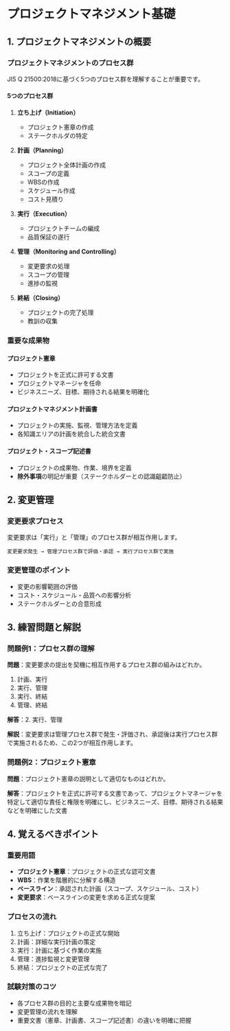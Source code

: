 # プロジェクトマネジメント基礎

## 1. プロジェクトマネジメントの概要

### プロジェクトマネジメントのプロセス群

JIS Q 21500:2018に基づく5つのプロセス群を理解することが重要です。

#### 5つのプロセス群

1. **立ち上げ（Initiation）**
   - プロジェクト憲章の作成
   - ステークホルダの特定

2. **計画（Planning）**
   - プロジェクト全体計画の作成
   - スコープの定義
   - WBSの作成
   - スケジュール作成
   - コスト見積り

3. **実行（Execution）**
   - プロジェクトチームの編成
   - 品質保証の遂行

4. **管理（Monitoring and Controlling）**
   - 変更要求の処理
   - スコープの管理
   - 進捗の監視

5. **終結（Closing）**
   - プロジェクトの完了処理
   - 教訓の収集

### 重要な成果物

#### プロジェクト憲章

- プロジェクトを正式に許可する文書
- プロジェクトマネージャを任命
- ビジネスニーズ、目標、期待される結果を明確化

#### プロジェクトマネジメント計画書

- プロジェクトの実施、監視、管理方法を定義
- 各知識エリアの計画を統合した統合文書

#### プロジェクト・スコープ記述書

- プロジェクトの成果物、作業、境界を定義
- **除外事項**の明記が重要（ステークホルダーとの認識齟齬防止）

## 2. 変更管理

### 変更要求プロセス

変更要求は「実行」と「管理」のプロセス群が相互作用します。

```text
変更要求発生 → 管理プロセス群で評価・承認 → 実行プロセス群で実施
```

### 変更管理のポイント

- 変更の影響範囲の評価
- コスト・スケジュール・品質への影響分析
- ステークホルダーとの合意形成

## 3. 練習問題と解説

### 問題例1：プロセス群の理解

**問題**：変更要求の提出を契機に相互作用するプロセス群の組みはどれか。

1. 計画、実行
2. 実行、管理
3. 実行、終結
4. 管理、終結

**解答**：2. 実行、管理

**解説**：変更要求は管理プロセス群で発生・評価され、承認後は実行プロセス群で実施されるため、この2つが相互作用します。

### 問題例2：プロジェクト憲章

**問題**：プロジェクト憲章の説明として適切なものはどれか。

**解答**：プロジェクトを正式に許可する文書であって、プロジェクトマネージャを特定して適切な責任と権限を明確にし、ビジネスニーズ、目標、期待される結果などを明確にした文書

## 4. 覚えるべきポイント

### 重要用語

- **プロジェクト憲章**：プロジェクトの正式な認可文書
- **WBS**：作業を階層的に分解する構造
- **ベースライン**：承認された計画（スコープ、スケジュール、コスト）
- **変更要求**：ベースラインの変更を求める正式な提案

### プロセスの流れ

1. 立ち上げ：プロジェクトの正式な開始
2. 計画：詳細な実行計画の策定
3. 実行：計画に基づく作業の実施
4. 管理：進捗監視と変更管理
5. 終結：プロジェクトの正式な完了

### 試験対策のコツ

- 各プロセス群の目的と主要な成果物を暗記
- 変更管理の流れを理解
- 重要文書（憲章、計画書、スコープ記述書）の違いを明確に把握
